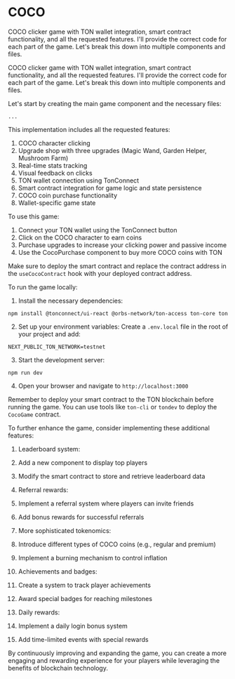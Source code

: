 # COCO
COCO clicker game with TON wallet integration, smart contract functionality, and all the requested features. I'll provide the correct code for each part of the game. Let's break this down into multiple components and files.

COCO clicker game with TON wallet integration, smart contract functionality, and all the requested features. I'll provide the correct code for each part of the game. Let's break this down into multiple components and files.

Let's start by creating the main game component and the necessary files:

```typescriptreact project="CocoClickerGame"
...
```

This implementation includes all the requested features:

1. COCO character clicking
2. Upgrade shop with three upgrades (Magic Wand, Garden Helper, Mushroom Farm)
3. Real-time stats tracking
4. Visual feedback on clicks
5. TON wallet connection using TonConnect
6. Smart contract integration for game logic and state persistence
7. COCO coin purchase functionality
8. Wallet-specific game state


To use this game:

1. Connect your TON wallet using the TonConnect button
2. Click on the COCO character to earn coins
3. Purchase upgrades to increase your clicking power and passive income
4. Use the CocoPurchase component to buy more COCO coins with TON


Make sure to deploy the smart contract and replace the contract address in the `useCocoContract` hook with your deployed contract address.

To run the game locally:

1. Install the necessary dependencies:

```plaintext
npm install @tonconnect/ui-react @orbs-network/ton-access ton-core ton
```


2. Set up your environment variables:
Create a `.env.local` file in the root of your project and add:

```plaintext
NEXT_PUBLIC_TON_NETWORK=testnet
```


3. Start the development server:

```plaintext
npm run dev
```


4. Open your browser and navigate to `http://localhost:3000`


Remember to deploy your smart contract to the TON blockchain before running the game. You can use tools like `ton-cli` or `tondev` to deploy the `CocoGame` contract.

To further enhance the game, consider implementing these additional features:

1. Leaderboard system:

1. Add a new component to display top players
2. Modify the smart contract to store and retrieve leaderboard data



2. Referral rewards:

1. Implement a referral system where players can invite friends
2. Add bonus rewards for successful referrals



3. More sophisticated tokenomics:

1. Introduce different types of COCO coins (e.g., regular and premium)
2. Implement a burning mechanism to control inflation



4. Achievements and badges:

1. Create a system to track player achievements
2. Award special badges for reaching milestones



5. Daily rewards:

1. Implement a daily login bonus system
2. Add time-limited events with special rewards





By continuously improving and expanding the game, you can create a more engaging and rewarding experience for your players while leveraging the benefits of blockchain technology.
